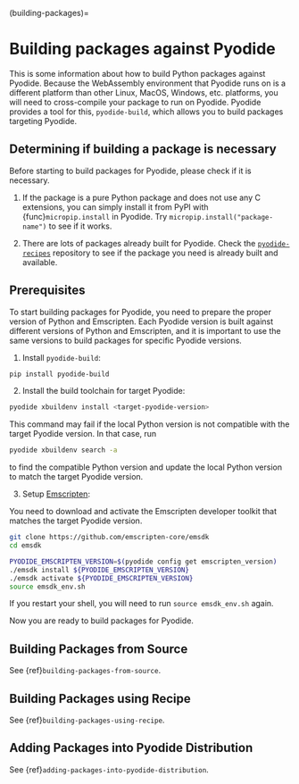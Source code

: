 (building-packages)=

# Building packages against Pyodide

This is some information about how to build Python packages against Pyodide.
Because the WebAssembly environment that Pyodide runs on is a different platform than other Linux, MacOS, Windows, etc. platforms,
you will need to cross-compile your package to run on Pyodide.
Pyodide provides a tool for this, `pyodide-build`, which allows you to build packages targeting Pyodide.

## Determining if building a package is necessary

Before starting to build packages for Pyodide, please check if it is necessary.

1. If the package is a pure Python package and does not use any C extensions,
you can simply install it from PyPI with {func}`micropip.install` in Pyodide.
Try `micropip.install("package-name")` to see if it works.

2. There are lots of packages already built for Pyodide. Check the
[`pyodide-recipes`](https://github.com/pyodide/pyodide-recipes) repository to see
if the package you need is already built and available.

## Prerequisites

To start building packages for Pyodide, you need to prepare the proper version of Python and Emscripten.
Each Pyodide version is built against different versions of Python and Emscripten,
and it is important to use the same versions to build packages for specific Pyodide versions.

1. Install `pyodide-build`:

```bash
pip install pyodide-build
```

2. Install the build toolchain for target Pyodide:

```bash
pyodide xbuildenv install <target-pyodide-version>
```

This command may fail if the local Python version is not compatible with the target Pyodide version.
In that case, run

```bash
pyodide xbuildenv search -a
```

to find the compatible Python version and update the local Python version to match the target Pyodide version.

3. Setup [Emscripten](https://github.com/emscripten-core/emscripten):


You need to download and activate the Emscripten developer toolkit that matches the target Pyodide version.

```bash
git clone https://github.com/emscripten-core/emsdk
cd emsdk

PYODIDE_EMSCRIPTEN_VERSION=$(pyodide config get emscripten_version)
./emsdk install ${PYODIDE_EMSCRIPTEN_VERSION}
./emsdk activate ${PYODIDE_EMSCRIPTEN_VERSION}
source emsdk_env.sh
```

If you restart your shell, you will need to run `source emsdk_env.sh` again.

Now you are ready to build packages for Pyodide.

## Building Packages from Source

See {ref}`building-packages-from-source`.

## Building Packages using Recipe

See {ref}`building-packages-using-recipe`.

## Adding Packages into Pyodide Distribution

See {ref}`adding-packages-into-pyodide-distribution`.